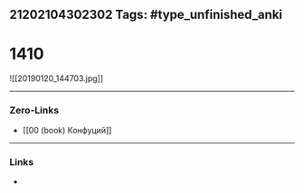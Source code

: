 21202104302302
Tags: #type_unfinished_anki
---
# 1410

![[20190120_144703.jpg]]

---
### Zero-Links
- [[00 (book) Конфуций]]
---
### Links
-